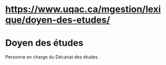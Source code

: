 # https://www.uqac.ca/mgestion/lexique/doyen-des-etudes/

# Doyen des études
Personne en charge du Décanat des études.
